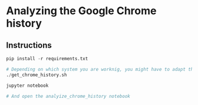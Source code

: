 # Analyzing the Google Chrome history

## Instructions
```python
pip install -r requirements.txt

# Depending on which system you are worknig, you might have to adapt the paths in this file
./get_chrome_history.sh

jupyter notebook

# And open the analyize_chrome_history notebook
```